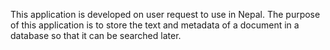 This application is developed on user request to use in Nepal. The purpose of this application is to store the text and metadata of a document in a database so that it can be searched later.


